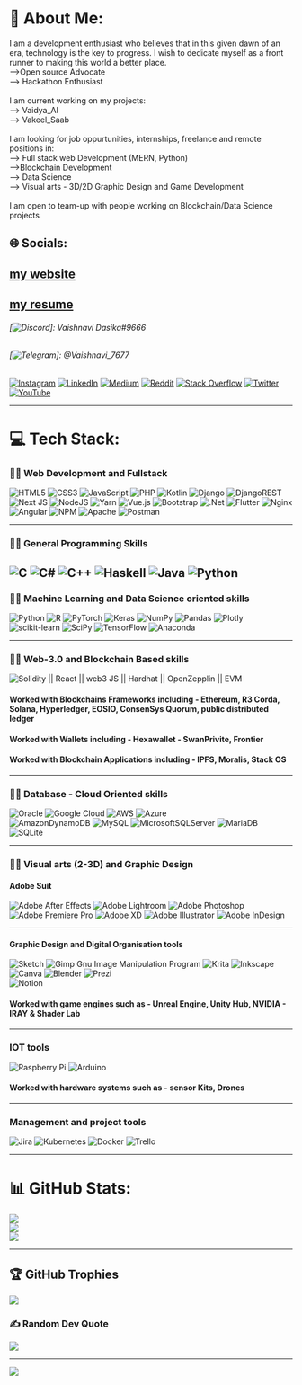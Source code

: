 # 💫 About Me:
I am a development enthusiast who believes that in this given dawn of an era, technology is the key to progress. I wish to dedicate myself as a front runner to making this world a better place.<br>-->Open source Advocate<br>--> Hackathon Enthusiast<br><br>I am current working on my projects: <br>--> Vaidya_AI <br>--> Vakeel_Saab<br><br>I am looking for job oppurtunities, internships, freelance and remote positions in:<br>--> Full stack web Development (MERN, Python)<br>-->Blockchain Development <br>--> Data Science <br>--> Visual arts - 3D/2D Graphic Design and Game Development<br><br>I am open to team-up with people working on Blockchain/Data Science projects<br>


## 🌐 Socials:

## [my website](https://dasikavaishnavi.wixsite.com/profile/)
## [my resume](https://drive.google.com/file/d/1vQmdlSgTPt4y0pzmpUu8pP1rsqLrHyXV/view?usp=sharing)

######  [![Discord](https://img.shields.io/badge/Discord-%237289DA.svg?logo=discord&logoColor=white)]: Vaishnavi Dasika#9666
###### [![Telegram](https://img.shields.io/badge/telegram%20-Telegram-blue)]: @Vaishnavi_7677
[![Instagram](https://img.shields.io/badge/Instagram-%23E4405F.svg?logo=Instagram&logoColor=white)](https://instagram.com/vaishanvidasika) 
[![LinkedIn](https://img.shields.io/badge/LinkedIn-%230077B5.svg?logo=linkedin&logoColor=white)](https://linkedin.com/in/https://www.linkedin.com/in/vaishnavi-dasika/) [![Medium](https://img.shields.io/badge/Medium-12100E?logo=medium&logoColor=white)](https://medium.com/@dasikavaishnavi) 
[![Reddit](https://img.shields.io/badge/Reddit-%23FF4500.svg?logo=Reddit&logoColor=white)](https://reddit.com/user/heiress4slytherin) 
[![Stack Overflow](https://img.shields.io/badge/-Stackoverflow-FE7A16?logo=stack-overflow&logoColor=white)](https://stackoverflow.com/users/16196067/vaishnavi-dasika) 
[![Twitter](https://img.shields.io/badge/Twitter-%231DA1F2.svg?logo=Twitter&logoColor=white)](https://twitter.com/VaishnaviDasik1) 
[![YouTube](https://img.shields.io/badge/YouTube-%23FF0000.svg?logo=YouTube&logoColor=white)](https://youtube.com/c/sribhuvanavaishnavidasika) 

---------

# 💻 Tech Stack:

### 👩‍💻 Web Development and Fullstack
![HTML5](https://img.shields.io/badge/html5-%23E34F26.svg?style=for-the-badge&logo=html5&logoColor=white)
![CSS3](https://img.shields.io/badge/css3-%231572B6.svg?style=for-the-badge&logo=css3&logoColor=white)
![JavaScript](https://img.shields.io/badge/javascript-%23323330.svg?style=for-the-badge&logo=javascript&logoColor=%23F7DF1E)
![PHP](https://img.shields.io/badge/php-%23777BB4.svg?style=for-the-badge&logo=php&logoColor=white)
![Kotlin](https://img.shields.io/badge/kotlin-%230095D5.svg?style=for-the-badge&logo=kotlin&logoColor=white)
![Django](https://img.shields.io/badge/django-%23092E20.svg?style=for-the-badge&logo=django&logoColor=white)
![DjangoREST](https://img.shields.io/badge/DJANGO-REST-ff1709?style=for-the-badge&logo=django&logoColor=white&color=ff1709&labelColor=gray)
![Next JS](https://img.shields.io/badge/Next-black?style=for-the-badge&logo=next.js&logoColor=white)
![NodeJS](https://img.shields.io/badge/node.js-6DA55F?style=for-the-badge&logo=node.js&logoColor=white)
![Yarn](https://img.shields.io/badge/yarn-%232C8EBB.svg?style=for-the-badge&logo=yarn&logoColor=white)
![Vue.js](https://img.shields.io/badge/vuejs-%2335495e.svg?style=for-the-badge&logo=vuedotjs&logoColor=%234FC08D)
![Bootstrap](https://img.shields.io/badge/bootstrap-%23563D7C.svg?style=for-the-badge&logo=bootstrap&logoColor=white)
![.Net](https://img.shields.io/badge/.NET-5C2D91?style=for-the-badge&logo=.net&logoColor=white)
![Flutter](https://img.shields.io/badge/Flutter-%2302569B.svg?style=for-the-badge&logo=Flutter&logoColor=white)
![Nginx](https://img.shields.io/badge/nginx-%23009639.svg?style=for-the-badge&logo=nginx&logoColor=white) 
![Angular](https://img.shields.io/badge/angular-%23DD0031.svg?style=for-the-badge&logo=angular&logoColor=white)
![NPM](https://img.shields.io/badge/NPM-%23000000.svg?style=for-the-badge&logo=npm&logoColor=white)
![Apache](https://img.shields.io/badge/apache-%23D42029.svg?style=for-the-badge&logo=apache&logoColor=white)
![Postman](https://img.shields.io/badge/Postman-FF6C37?style=for-the-badge&logo=postman&logoColor=white) 

------

### 👩‍💻 General Programming Skills
![C](https://img.shields.io/badge/c-%2300599C.svg?style=for-the-badge&logo=c&logoColor=white)
![C#](https://img.shields.io/badge/c%23-%23239120.svg?style=for-the-badge&logo=c-sharp&logoColor=white) 
![C++](https://img.shields.io/badge/c++-%2300599C.svg?style=for-the-badge&logo=c%2B%2B&logoColor=white)
![Haskell](https://img.shields.io/badge/Haskell-5e5086?style=for-the-badge&logo=haskell&logoColor=white) 
![Java](https://img.shields.io/badge/java-%23ED8B00.svg?style=for-the-badge&logo=java&logoColor=white)
![Python](https://img.shields.io/badge/python-3670A0?style=for-the-badge&logo=python&logoColor=ffdd54) 
------

### 👩‍💻 Machine Learning and Data Science oriented skills
![Python](https://img.shields.io/badge/python-3670A0?style=for-the-badge&logo=python&logoColor=ffdd54) 
![R](https://img.shields.io/badge/r-%23276DC3.svg?style=for-the-badge&logo=r&logoColor=white)
![PyTorch](https://img.shields.io/badge/PyTorch-%23EE4C2C.svg?style=for-the-badge&logo=PyTorch&logoColor=white) 
![Keras](https://img.shields.io/badge/Keras-%23D00000.svg?style=for-the-badge&logo=Keras&logoColor=white) 
![NumPy](https://img.shields.io/badge/numpy-%23013243.svg?style=for-the-badge&logo=numpy&logoColor=white) 
![Pandas](https://img.shields.io/badge/pandas-%23150458.svg?style=for-the-badge&logo=pandas&logoColor=white) 
![Plotly](https://img.shields.io/badge/Plotly-%233F4F75.svg?style=for-the-badge&logo=plotly&logoColor=white) 
![scikit-learn](https://img.shields.io/badge/scikit--learn-%23F7931E.svg?style=for-the-badge&logo=scikit-learn&logoColor=white) 
![SciPy](https://img.shields.io/badge/SciPy-%230C55A5.svg?style=for-the-badge&logo=scipy&logoColor=%white) 
![TensorFlow](https://img.shields.io/badge/TensorFlow-%23FF6F00.svg?style=for-the-badge&logo=TensorFlow&logoColor=white)
![Anaconda](https://img.shields.io/badge/Anaconda-%2344A833.svg?style=for-the-badge&logo=anaconda&logoColor=white)

------

### 👩‍💻 Web-3.0 and Blockchain Based skills
![Solidity](https://img.shields.io/badge/Solidity-%23363636.svg?style=for-the-badge&logo=solidity&logoColor=white) || React || web3 JS || Hardhat || OpenZepplin || EVM 

#### Worked with Blockchains Frameworks including - Ethereum, R3 Corda, Solana, Hyperledger, EOSIO, ConsenSys Quorum, public distributed ledger
#### Worked with Wallets including - Hexawallet - SwanPrivite, Frontier
#### Worked with Blockchain Applications including - IPFS, Moralis, Stack OS

------

### 👩‍💻 Database - Cloud Oriented skills

![Oracle](https://img.shields.io/badge/Oracle-F80000?style=for-the-badge&logo=oracle&logoColor=white) 
![Google Cloud](https://img.shields.io/badge/Google%20Cloud-%234285F4.svg?style=for-the-badge&logo=google-cloud&logoColor=white) 
![AWS](https://img.shields.io/badge/AWS-%23FF9900.svg?style=for-the-badge&logo=amazon-aws&logoColor=white) 
![Azure](https://img.shields.io/badge/azure-%230072C6.svg?style=for-the-badge&logo=azure-devops&logoColor=white)  
![AmazonDynamoDB](https://img.shields.io/badge/Amazon%20DynamoDB-4053D6?style=for-the-badge&logo=Amazon%20DynamoDB&logoColor=white) 
![MySQL](https://img.shields.io/badge/mysql-%2300f.svg?style=for-the-badge&logo=mysql&logoColor=white) 
![MicrosoftSQLServer](https://img.shields.io/badge/Microsoft%20SQL%20Sever-CC2927?style=for-the-badge&logo=microsoft%20sql%20server&logoColor=white) 
![MariaDB](https://img.shields.io/badge/MariaDB-003545?style=for-the-badge&logo=mariadb&logoColor=white)
![SQLite](https://img.shields.io/badge/sqlite-%2307405e.svg?style=for-the-badge&logo=sqlite&logoColor=white) 

------

### 👩‍💻 Visual arts  (2-3D) and Graphic Design
#### Adobe Suit
![Adobe After Effects](https://img.shields.io/badge/Adobe%20After%20Effects-9999FF.svg?style=for-the-badge&logo=Adobe%20After%20Effects&logoColor=white)
![Adobe Lightroom](https://img.shields.io/badge/Adobe%20Lightroom-31A8FF.svg?style=for-the-badge&logo=Adobe%20Lightroom&logoColor=white) 
![Adobe Photoshop](https://img.shields.io/badge/adobephotoshop-%2331A8FF.svg?style=for-the-badge&logo=adobephotoshop&logoColor=white) 
![Adobe Premiere Pro](https://img.shields.io/badge/Adobe%20Premiere%20Pro-9999FF.svg?style=for-the-badge&logo=Adobe%20Premiere%20Pro&logoColor=white) 
![Adobe XD](https://img.shields.io/badge/Adobe%20XD-470137?style=for-the-badge&logo=Adobe%20XD&logoColor=#FF61F6) 
![Adobe Illustrator](https://img.shields.io/badge/adobeillustrator-%23FF9A00.svg?style=for-the-badge&logo=adobeillustrator&logoColor=white) 
![Adobe InDesign](https://img.shields.io/badge/Adobe%20InDesign-49021F?style=for-the-badge&logo=adobeindesign&logoColor=white)

------

#### Graphic Design and Digital Organisation tools
![Sketch](https://img.shields.io/badge/Sketch-FFB387?style=for-the-badge&logo=sketch&logoColor=black) 
![Gimp Gnu Image Manipulation Program](https://img.shields.io/badge/Gimp-657D8B?style=for-the-badge&logo=gimp&logoColor=FFFFFF) 
![Krita](https://img.shields.io/badge/Krita-203759?style=for-the-badge&logo=krita&logoColor=EEF37B) 
![Inkscape](https://img.shields.io/badge/Inkscape-e0e0e0?style=for-the-badge&logo=inkscape&logoColor=080A13) 
![Canva](https://img.shields.io/badge/Canva-%2300C4CC.svg?style=for-the-badge&logo=Canva&logoColor=white) 
![Blender](https://img.shields.io/badge/blender-%23F5792A.svg?style=for-the-badge&logo=blender&logoColor=white) 
![Prezi](https://img.shields.io/badge/Prezi-%23000000.svg?style=for-the-badge&logo=Prezi&logoColor=white)  
![Notion](https://img.shields.io/badge/Notion-%23000000.svg?style=for-the-badge&logo=notion&logoColor=white)
#### Worked with game engines such as - Unreal Engine, Unity Hub, NVIDIA - IRAY & Shader Lab

------

### IOT tools
![Raspberry Pi](https://img.shields.io/badge/-RaspberryPi-C51A4A?style=for-the-badge&logo=Raspberry-Pi)
![Arduino](https://img.shields.io/badge/-Arduino-00979D?style=for-the-badge&logo=Arduino&logoColor=white)
#### Worked with hardware systems such as - sensor Kits, Drones

------

### Management and project tools
![Jira](https://img.shields.io/badge/jira-%230A0FFF.svg?style=for-the-badge&logo=jira&logoColor=white)
![Kubernetes](https://img.shields.io/badge/kubernetes-%23326ce5.svg?style=for-the-badge&logo=kubernetes&logoColor=white)
![Docker](https://img.shields.io/badge/docker-%230db7ed.svg?style=for-the-badge&logo=docker&logoColor=white)
![Trello](https://img.shields.io/badge/Trello-%23026AA7.svg?style=for-the-badge&logo=Trello&logoColor=white)

------

# 📊 GitHub Stats:
![](https://github-readme-stats.vercel.app/api?username=Dasika-Vaishnavi&theme=dark&hide_border=false&include_all_commits=true&count_private=true)<br/>
![](https://github-readme-streak-stats.herokuapp.com/?user=Dasika-Vaishnavi&theme=dark&hide_border=false)<br/>
![](https://github-readme-stats.vercel.app/api/top-langs/?username=Dasika-Vaishnavi&theme=dark&hide_border=false&include_all_commits=true&count_private=true&layout=compact)

------

## 🏆 GitHub Trophies
![](https://github-profile-trophy.vercel.app/?username=Dasika-Vaishnavi&theme=darkhub&no-frame=false&no-bg=true&margin-w=4)

### ✍️ Random Dev Quote
![](https://quotes-github-readme.vercel.app/api?type=horizontal&theme=dark)

---
[![](https://visitcount.itsvg.in/api?id=Dasika-Vaishnavi&icon=0&color=11)](https://visitcount.itsvg.in)
